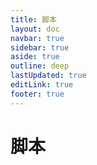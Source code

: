 ```yaml
---
title: 脚本
layout: doc
navbar: true
sidebar: true
aside: true
outline: deep
lastUpdated: true
editLink: true
footer: true
---
```


# 脚本

